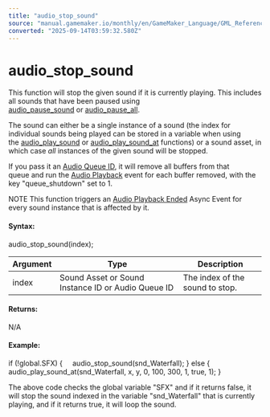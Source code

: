 ```yaml
---
title: "audio_stop_sound"
source: "manual.gamemaker.io/monthly/en/GameMaker_Language/GML_Reference/Asset_Management/Audio/audio_stop_sound.htm"
converted: "2025-09-14T03:59:32.580Z"
---
```


# audio\_stop\_sound

This function will stop the given sound if it is currently playing. This includes all sounds that have been paused using [audio\_pause\_sound](audio_pause_sound.md) or [audio\_pause\_all](audio_pause_all.md).

The sound can either be a single instance of a sound (the index for individual sounds being played can be stored in a variable when using the [audio\_play\_sound](audio_play_sound.md) or [audio\_play\_sound\_at](audio_play_sound_at.md) functions) or a sound asset, in which case _all_ instances of the given sound will be stopped.

If you pass it an [Audio Queue ID](Audio_Buffers/audio_create_play_queue.md), it will remove all buffers from that queue and run the [Audio Playback](../../../../The_Asset_Editors/Object_Properties/Async_Events/Audio_Playback.md) event for each buffer removed, with the key "queue\_shutdown" set to 1.

NOTE This function triggers an [Audio Playback Ended](../../../../The_Asset_Editors/Object_Properties/Async_Events/Audio_Playback_Ended.md) Async Event for every sound instance that is affected by it.

#### Syntax:

audio\_stop\_sound(index);

| Argument | Type | Description |
| --- | --- | --- |
| index | Sound Asset or Sound Instance ID or Audio Queue ID | The index of the sound to stop. |

#### Returns:

N/A

#### Example:

if (!global.SFX)
{
    audio\_stop\_sound(snd\_Waterfall);
}
else
{
    audio\_play\_sound\_at(snd\_Waterfall, x, y, 0, 100, 300, 1, true, 1);
}

The above code checks the global variable "SFX" and if it returns false, it will stop the sound indexed in the variable "snd\_Waterfall" that is currently playing, and if it returns true, it will loop the sound.